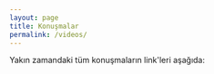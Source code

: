 ```yaml
---
layout: page
title: Konuşmalar
permalink: /videos/
---
```


Yakın zamandaki tüm konuşmaların link'leri aşağıda: 

